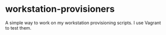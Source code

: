 # workstation-provisioners
A simple way to work on my workstation provisioning scripts. I use Vagrant to test them.
